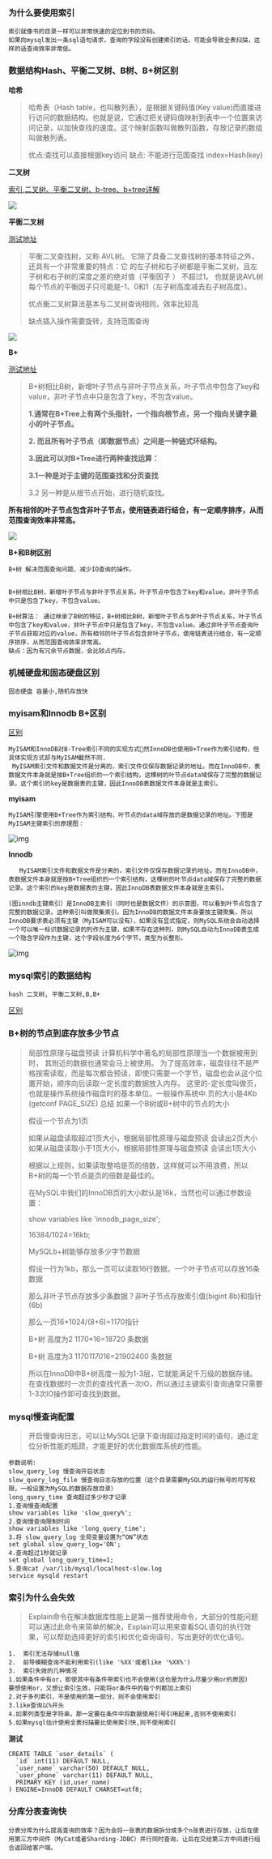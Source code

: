 ### 为什么要使用索引

```
索引就像书的目录一样可以非常快速的定位到书的页码。
如果向mysql发出一条sql语句请求，查询的字段没有创建索引的话，可能会导致全表扫描，这样的话查询效率非常低。

```

### 数据结构Hash、平衡二叉树、B树、B+树区别

**哈希**

>哈希表（Hash table，也叫散列表），是根据关键码值(Key value)而直接进行访问的数据结构。也就是说，它通过把关键码值映射到表中一个位置来访问记录，以加快查找的速度。这个映射函数叫做散列函数，存放记录的数组叫做散列表。
>
>优点:查找可以直接根据key访问
>缺点: 不能进行范围查找
>index=Hash(key)

**二叉树**

[索引,二叉树、平衡二叉树、b-tree、b+tree详解](https://blog.csdn.net/qq_36098284/article/details/80178336)

![](https://img-blog.csdn.net/20160202203448944)

**平衡二叉树**

[测试地址](https://www.cs.usfca.edu/~galles/visualization/AVLtree.html)

>平衡二叉查找树，又称 AVL树。 它除了具备二叉查找树的基本特征之外，还具有一个非常重要的特点：它 的左子树和右子树都是平衡二叉树，且左子树和右子树的深度之差的绝对值（平衡因子 ） 不超过1。 也就是说AVL树每个节点的平衡因子只可能是-1、0和1（左子树高度减去右子树高度）。
>
>优点衡二叉树算法基本与二叉树查询相同，效率比较高
>
>缺点插入操作需要旋转，支持范围查询

![](https://img-blog.csdn.net/20160202203554663)

**B+**

[测试地址](https://www.cs.usfca.edu/~galles/visualization/BPlusTree.html)

>B+树相比B树，新增叶子节点与非叶子节点关系，叶子节点中包含了key和value，非叶子节点中只是包含了key，不包含value。
>
> **1.通常在B+Tree上有两个头指针，一个指向根节点，另一个指向关键字最小的叶子节点。**
>
>  **2. 而且所有叶子节点（即数据节点）之间是一种链式环结构。**
>
>  **3.因此可以对B+Tree进行两种查找运算：**
>
>   **3.1一种是对于主键的范围查找和分页查找**
>
>   3.2 另一种是从根节点开始，进行随机查找。

**所有相邻的叶子节点包含非叶子节点，使用链表进行结合，有一定顺序排序，从而范围查询效率非常高。**

![](https://img-blog.csdn.net/20160202205105560)

**B+和B树区别**

```
B+树 解决范围查询问题、减少IO查询的操作。


B+树相比B树，新增叶子节点与非叶子节点关系，叶子节点中包含了key和value，非叶子节点中只是包含了key，不包含value。

B+树算法： 通过继承了B树的特征，B+树相比B树，新增叶子节点与非叶子节点关系，叶子节点中包含了key和value，非叶子节点中只是包含了key，不包含value。通过非叶子节点查询叶子节点获取对应的value，所有相邻的叶子节点包含非叶子节点，使用链表进行结合，有一定顺序排序，从而范围查询效率非常高。
缺点：因为有冗余节点数据，会比较占内存。

```

### 机械硬盘和固态硬盘区别

```
固态硬盘 容量小,随机存放快
```

### myisam和Innodb B+区别

[区别](https://blog.csdn.net/u010842515/article/details/68929687)

```
MyISAM和InnoDB对B-Tree索引不同的实现方式然InnoDB也使用B+Tree作为索引结构，但具体实现方式却与MyISAM截然不同.
 MyISAM索引文件和数据文件是分离的，索引文件仅保存数据记录的地址。而在InnoDB中，表数据文件本身就是按B+Tree组织的一个索引结构，这棵树的叶节点data域保存了完整的数据记录。这个索引的key是数据表的主键，因此InnoDB表数据文件本身就是主索引。
```

**myisam**

```
MyISAM引擎使用B+Tree作为索引结构，叶节点的data域存放的是数据记录的地址。下图是MyISAM主键索引的原理图：

```

![img](http://images.cnitblog.com/blog2015/740638/201504/192216401045034.png)



**Innodb**

```
   MyISAM索引文件和数据文件是分离的，索引文件仅保存数据记录的地址。而在InnoDB中，表数据文件本身就是按B+Tree组织的一个索引结构，这棵树的叶节点data域保存了完整的数据记录。这个索引的key是数据表的主键，因此InnoDB表数据文件本身就是主索引。
   
(图inndb主键索引）是InnoDB主索引（同时也是数据文件）的示意图，可以看到叶节点包含了完整的数据记录。这种索引叫做聚集索引。因为InnoDB的数据文件本身要按主键聚集，所以InnoDB要求表必须有主键（MyISAM可以没有），如果没有显式指定，则MySQL系统会自动选择一个可以唯一标识数据记录的列作为主键，如果不存在这种列，则MySQL自动为InnoDB表生成一个隐含字段作为主键，这个字段长度为6个字节，类型为长整形。
```

![img](http://images.cnitblog.com/blog2015/740638/201504/192217506822639.png)

### mysql索引的数据结构

```
hash 二叉树, 平衡二叉树,B,B+

```

[区别](https://blog.csdn.net/pengzhisen123/article/details/79927377)

### B+树的节点到底存放多少节点

>局部性原理与磁盘预读
> 计算机科学中著名的局部性原理当一个数据被用到时， 其附近的数据也通常会马上被使用。
> 为了提高效率，磁盘往往不是严格按需读取，而是每次都会预读，即使只需要一个字节，磁盘也会从这个位置开始，顺序向后读取一定长度的数据放入内存。
> 这里的-定长度叫做页，也就是操作系统操作磁盘时的基本单位。一般操作系统中.页的大小是4Kb (getconf  PAGE_SIZE)
> 总结
> 如果一个B树或B+树中的节点的大小
>
>假设一个节点为1页
>
>如果从磁盘读取超过1页大小，根据局部性原理与磁盘预读 会读出2页大小
> 如果从磁盘读取小于1页大小，根据局部性原理与磁盘预读 会读出1页大小
>
>
> 根据以上规则，如果读取整哈是页的倍数，这样就可以不用浪费，所以B+树的每一个节点是页的倍数是最佳的。
>
>在MySQL中我们的InnoDB页的大小默认是16k，当然也可以通过参数设置：
>
>show variables like 'innodb_page_size';
>
>16384/1024=16kb;
>
>MySQLb+树能够存放多少字节数据
>
>假设一行为1kb，那么一页可以读取16行数据，一个叶子节点可以存放16条数据
>
>那么非叶子节点存放多少条数据？非叶子节点存放索引值(bigint 8b)和指针(6b)
>
>那么一页16*1024/(8+6)=1170指针
>
>B+树 高度为2  1170*16=18720 条数据
>
>B+树 高度为3  1170*1170*16=21902400 条数据
>
>所以在InnoDB中B+树高度一般为1-3层，它就能满足千万级的数据存储。在查找数据时一次页的查找代表一次IO，所以通过主键索引查询通常只需要1-3次IO操作即可查找到数据。

### mysql慢查询配置

>开启慢查询日志，可以让MySQL记录下查询超过指定时间的语句，通过定位分析性能的瓶颈，才能更好的优化数据库系统的性能。              

```
参数说明:
slow_query_log 慢查询开启状态
slow_query_log_file 慢查询日志存放的位置（这个目录需要MySQL的运行帐号的可写权限，一般设置为MySQL的数据存放目录）
long_query_time 查询超过多少秒才记录
1.查询慢查询配置
show variables like 'slow_query%';
2.查询慢查询限制时间
show variables like 'long_query_time';
3.将 slow_query_log 全局变量设置为“ON”状态
set global slow_query_log='ON'; 
4.查询超过1秒就记录
set global long_query_time=1;
5.查询cat /var/lib/mysql/localhost-slow.log
service mysqld restart
```

### 索引为什么会失效

> Explain命令在解决数据库性能上是第一推荐使用命令，大部分的性能问题可以通过此命令来简单的解决，Explain可以用来查看SQL语句的执行效 果，可以帮助选择更好的索引和优化查询语句，写出更好的优化语句。

```
1.	索引无法存储null值
2.	前导模糊查询不能利用索引(like '%XX'或者like '%XX%')
3.	索引失效的几种情况
1.如果条件中有or，即使其中有条件带索引也不会使用(这也是为什么尽量少用or的原因)
要想使用or，又想让索引生效，只能将or条件中的每个列都加上索引
2.对于多列索引，不是使用的第一部分，则不会使用索引
3.like查询以%开头
4.如果列类型是字符串，那一定要在条件中将数据使用引号引用起来,否则不使用索引
5.如果mysql估计使用全表扫描要比使用索引快,则不使用索引
```

**测试**

```
CREATE TABLE `user_details` (
  `id` int(11) DEFAULT NULL,
  `user_name` varchar(50) DEFAULT NULL,
  `user_phone` varchar(11) DEFAULT NULL,
  PRIMARY KEY (id,user_name)
) ENGINE=InnoDB DEFAULT CHARSET=utf8;
```

### 分库分表查询快

```
分表分库为什么提高查询的效率？因为会将一张表的数据拆分成多个n张表进行存放，让后在使用第三方中间件（MyCat或者Sharding-JDBC）并行同时查询，让后在交给第三方中间进行组合返回给客户端。
```

